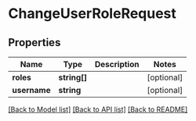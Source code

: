 # ChangeUserRoleRequest

## Properties
Name | Type | Description | Notes
------------ | ------------- | ------------- | -------------
**roles** | **string[]** |  | [optional] 
**username** | **string** |  | [optional] 

[[Back to Model list]](../README.md#documentation-for-models) [[Back to API list]](../README.md#documentation-for-api-endpoints) [[Back to README]](../README.md)


